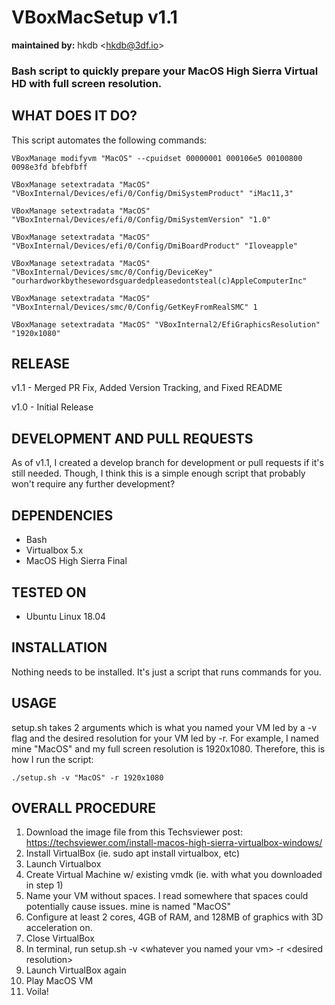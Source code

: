 # VBoxMacSetup v1.1
**maintained by:** hkdb \<hkdb@3df.io\><br />

### Bash script to quickly prepare your MacOS High Sierra Virtual HD with full screen resolution.

## WHAT DOES IT DO?

This script automates the following commands:

```
VBoxManage modifyvm "MacOS" --cpuidset 00000001 000106e5 00100800 0098e3fd bfebfbff

VBoxManage setextradata "MacOS" "VBoxInternal/Devices/efi/0/Config/DmiSystemProduct" "iMac11,3"

VBoxManage setextradata "MacOS" "VBoxInternal/Devices/efi/0/Config/DmiSystemVersion" "1.0"

VBoxManage setextradata "MacOS" "VBoxInternal/Devices/efi/0/Config/DmiBoardProduct" "Iloveapple"

VBoxManage setextradata "MacOS" "VBoxInternal/Devices/smc/0/Config/DeviceKey" "ourhardworkbythesewordsguardedpleasedontsteal(c)AppleComputerInc"

VBoxManage setextradata "MacOS" "VBoxInternal/Devices/smc/0/Config/GetKeyFromRealSMC" 1

VBoxManage setextradata "MacOS" "VBoxInternal2/EfiGraphicsResolution" "1920x1080"

```

## RELEASE

v1.1 - Merged PR Fix, Added Version Tracking, and Fixed README

v1.0 - Initial Release


## DEVELOPMENT AND PULL REQUESTS

As of v1.1, I created a develop branch for development or pull requests if it's still needed. Though, I think this is a simple enough script that probably won't require any further development?

## DEPENDENCIES

- Bash
- Virtualbox 5.x
- MacOS High Sierra Final

## TESTED ON

- Ubuntu Linux 18.04

## INSTALLATION

Nothing needs to be installed. It's just a script that runs commands for you.

## USAGE

setup.sh takes 2 arguments which is what you named your VM led by a -v flag and the desired resolution for your VM led by -r. For example, I named mine "MacOS" and my full screen resolution is 1920x1080. Therefore, this is how I run the script:

```
./setup.sh -v "MacOS" -r 1920x1080
```

## OVERALL PROCEDURE

1. Download the image file from this Techsviewer post: https://techsviewer.com/install-macos-high-sierra-virtualbox-windows/
2. Install VirtualBox (ie. sudo apt install virtualbox, etc)
3. Launch Virtualbox
4. Create Virtual Machine w/ existing vmdk (ie. with what you downloaded in step 1)
5. Name your VM without spaces. I read somewhere that spaces could potentially cause issues. mine is named "MacOS"
6. Configure at least 2 cores, 4GB of RAM, and 128MB of graphics with 3D acceleration on.
7. Close VirtualBox
8. In terminal, run setup.sh -v \<whatever you named your vm> -r \<desired resolution>
9. Launch VirtualBox again
10. Play MacOS VM
11. Voila!